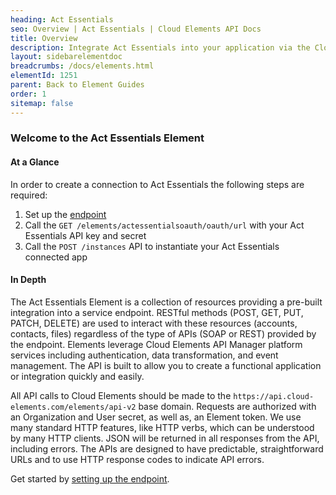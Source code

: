 ```yaml
---
heading: Act Essentials
seo: Overview | Act Essentials | Cloud Elements API Docs
title: Overview
description: Integrate Act Essentials into your application via the Cloud Elements APIs.
layout: sidebarelementdoc
breadcrumbs: /docs/elements.html
elementId: 1251
parent: Back to Element Guides
order: 1
sitemap: false
---
```


### Welcome to the Act Essentials Element


#### At a Glance

In order to create a connection to Act Essentials the following steps are required:

1. Set up the [endpoint](actessentials-endpoint-setup.html)
2. Call the `GET /elements/actessentialsoauth/oauth/url` with your Act Essentials API key and secret
3. Call the `POST /instances` API to instantiate your Act Essentials connected app

#### In Depth

The Act Essentials Element is a collection of resources providing a pre-built integration into a service endpoint. RESTful methods (POST, GET, PUT, PATCH, DELETE) are used to interact with these resources (accounts, contacts, files) regardless of the type of APIs (SOAP or REST) provided by the endpoint. Elements leverage Cloud Elements API Manager platform services including authentication, data transformation, and event management.  The API is built to allow you to create a functional application or integration quickly and easily.

All API calls to Cloud Elements should be made to the `https://api.cloud-elements.com/elements/api-v2` base domain. Requests are authorized with an Organization and User secret, as well as, an Element token.  We use many standard HTTP features, like HTTP verbs, which can be understood by many HTTP clients. JSON will be returned in all responses from the API, including errors. The APIs are designed to have predictable, straightforward URLs and to use HTTP response codes to indicate API errors.

Get started by [setting up the endpoint](actessentials-endpoint-setup.html).
